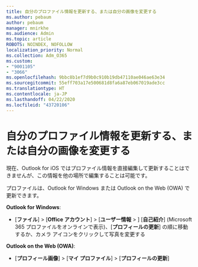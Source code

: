 ```yaml
---
title: 自分のプロファイル情報を更新する、または自分の画像を変更する
ms.author: pebaum
author: pebaum
manager: mnirkhe
ms.audience: Admin
ms.topic: article
ROBOTS: NOINDEX, NOFOLLOW
localization_priority: Normal
ms.collection: Adm_O365
ms.custom:
- "9001105"
- "3066"
ms.openlocfilehash: 9bbc8b1ef7d9b0c910b19db47110ae046ae63e34
ms.sourcegitcommit: 55eff703a17e500681d8fa6a87eb067019ade3cc
ms.translationtype: HT
ms.contentlocale: ja-JP
ms.lasthandoff: 04/22/2020
ms.locfileid: "43720106"
---
```

# <a name="update-my-profile-information-or-change-my-picture"></a>自分のプロファイル情報を更新する、または自分の画像を変更する

現在、Outlook for iOS ではプロファイル情報を直接編集して更新することはできませんが、この情報を他の場所で編集することは可能です。 

プロファイルは、Outlook for Windows または Outlook on the Web (OWA) で更新できます。 

**Outlook for Windows**: 

- [**ファイル**]  >  [**Office アカウント**]  >  [**ユーザー情報**  > ] [**自己紹介**] (Microsoft 365 プロファイルをオンラインで表示)、[**プロフィールの更新**] の順に移動するか、カメラ アイコンをクリックして写真を変更する  
  
**Outlook on the Web (OWA)**: 

- [**プロフィール画像**]  >  [**マイ プロファイル**]  >  [**プロフィールの更新**]
